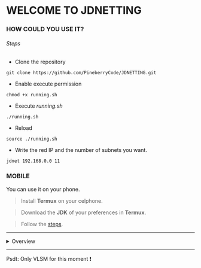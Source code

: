 # WELCOME TO JDNETTING

### HOW COULD YOU USE IT?

###### Steps

- Clone the repository
```
git clone https://github.com/PineberryCode/JDNETTING.git
```
- Enable execute permission
```
chmod +x running.sh
```
- Execute *running.sh*
```
./running.sh
```
- Reload
```
source ./running.sh
```
- Write the red IP and the number of subnets you want.
```
jdnet 192.168.0.0 11
```
### MOBILE

You can use it on your phone.

> Install **Termux** on your celphone.

> Download the __JDK__ of your preferences in **Termux**.

> Follow the [steps](#steps).

- - -

<details>
  <summary>Overview</summary>
  
  <img src="https://i.postimg.cc/XvLcKpFn/Captura-de-pantalla-1.png" alt="Overview">
</details>

- - -

Psdt: Only VLSM for this moment ❗

